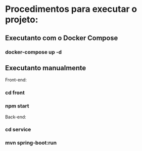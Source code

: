 # Procedimentos para executar o projeto:

## Executanto com o Docker Compose

### docker-compose up -d

## Executanto manualmente

Front-end:

### cd front

### npm start

Back-end:

### cd service

### mvn spring-boot:run
